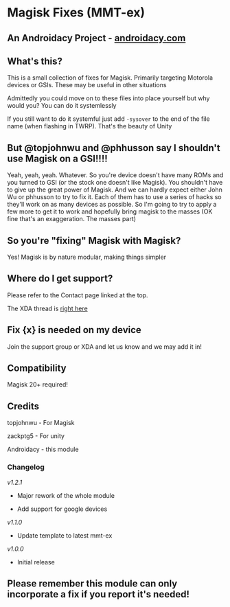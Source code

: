 # Magisk Fixes (MMT-ex) 
## An Androidacy Project - [androidacy.com](https://www.androidacy.com/)
## What's this?

This is a small collection of fixes for Magisk. Primarily targeting Motorola devices 
or GSIs. These may be useful in other situations

Admittedly you could move on to these files into place yourself but why would you?
You can do it systemlessly

If you still want to do it systemful just add `-sysover` to the end of the file name (when flashing in TWRP). That's the beauty of Unity

## But @topjohnwu and @phhusson say I shouldn't use Magisk on a GSI!!!! 

Yeah, yeah, yeah. Whatever. So you're device doesn't have many ROMs and you turned to GSI (or the stock one doesn't like Magisk). 
You shouldn't have to give up the great power of Magisk. And we can hardly expect either John Wu or phhusson to try to fix it. Each of them has to use a series of hacks so they'll work on as many devices as possible. So I'm going to try to apply a few more to get it to work and hopefully bring magisk to the masses (OK fine that's an exaggeration. The masses part) 


## So you're "fixing" Magisk with Magisk?

Yes! Magisk is by nature modular, making things simpler

## Where do I get support?

Please refer to the Contact page linked at the top.

The XDA thread is [right here](https://forum.xda-developers.com/android/software/magiskfixes-fixing-magisk-magisk-t3977203)

## Fix {x} is needed on my device

Join the support group or XDA and let us know and we may add it in!

## Compatibility 

Magisk 20+ required!



## Credits

topjohnwu - For Magisk

zackptg5 - For unity

Androidacy - this module

### Changelog

_v1.2.1_

- Major rework of the whole module

- Add support for google devices

_v1.1.0_

- Update template to latest mmt-ex

_v1.0.0_

- Initial release 

## Please remember this module can only incorporate a fix if you report it's needed!
